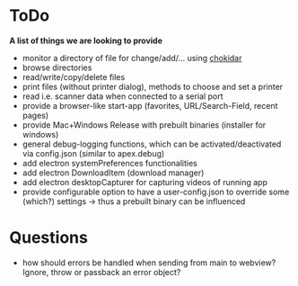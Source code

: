 # ToDo

**A list of things we are looking to provide**

* monitor a directory of file for change/add/... using [chokidar](https://github.com/paulmillr/chokidar)
* browse directories
* read/write/copy/delete files
* print files (without printer dialog), methods to choose and set a printer
* read i.e. scanner data when connected to a serial port
* provide a browser-like start-app (favorites, URL/Search-Field, recent pages)
* provide Mac+Windows Release with prebuilt binaries (installer for windows)
* general debug-logging functions, which can be activated/deactivated via config.json (similar to apex.debug)
* add electron systemPreferences functionalities
* add electron DownloadItem (download manager)
* add electron desktopCapturer for capturing videos of running app
* provide configurable option to have a user-config.json to override some (which?) settings -> thus a prebuilt binary can be influenced

# Questions

* how should errors be handled when sending from main to webview? Ignore, throw or passback an error object?
